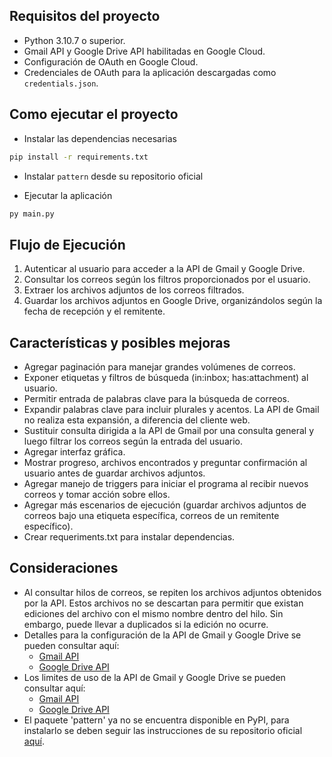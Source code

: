 ## Requisitos del proyecto
- Python 3.10.7 o superior.
- Gmail API y Google Drive API habilitadas en Google Cloud.
- Configuración de OAuth en Google Cloud.
- Credenciales de OAuth para la aplicación descargadas como `credentials.json`.

## Como ejecutar el proyecto
- Instalar las dependencias necesarias
```bash
pip install -r requirements.txt
```
- Instalar `pattern` desde su repositorio oficial

- Ejecutar la aplicación
```bash
py main.py
```

## Flujo de Ejecución
1. Autenticar al usuario para acceder a la API de Gmail y Google Drive.
2. Consultar los correos según los filtros proporcionados por el usuario.
3. Extraer los archivos adjuntos de los correos filtrados.
4. Guardar los archivos adjuntos en Google Drive, organizándolos según la fecha de recepción y el remitente.

## Características y posibles mejoras
- Agregar paginación para manejar grandes volúmenes de correos.
- Exponer etiquetas y filtros de búsqueda (in:inbox; has:attachment) al usuario.
- Permitir entrada de palabras clave para la búsqueda de correos.
- Expandir palabras clave para incluir plurales y acentos. La API de Gmail no realiza esta expansión, a diferencia del cliente web.
- Sustituir consulta dirigida a la API de Gmail por una consulta general y luego filtrar los correos según la entrada del usuario.
- Agregar interfaz gráfica.
- Mostrar progreso, archivos encontrados y preguntar confirmación al usuario antes de guardar archivos adjuntos.
- Agregar manejo de triggers para iniciar el programa al recibir nuevos correos y tomar acción sobre ellos.
- Agregar más escenarios de ejecución (guardar archivos adjuntos de correos bajo una etiqueta específica, correos de un remitente específico).
- Crear requeriments.txt para instalar dependencias.

## Consideraciones
- Al consultar hilos de correos, se repiten los archivos adjuntos obtenidos por la API. Estos archivos no se descartan para permitir que existan ediciones del archivo con el mismo nombre dentro del hilo. Sin embargo, puede llevar a duplicados si la edición no ocurre.
- Detalles para la configuración de la API de Gmail y Google Drive se pueden consultar aquí:
  - [Gmail API](https://developers.google.com/workspace/gmail/api/quickstart/python)
  - [Google Drive API](https://developers.google.com/workspace/drive/api/quickstart/python)
- Los limites de uso de la API de Gmail y Google Drive se pueden consultar aquí:
  - [Gmail API](https://developers.google.com/workspace/gmail/api/reference/quota.)
  - [Google Drive API](https://developers.google.com/workspace/gmail/api/reference/quota)
- El paquete 'pattern' ya no se encuentra disponible en PyPI, para instalarlo se deben seguir las instrucciones de su repositorio oficial [aquí](https://github.com/clips/pattern?tab=readme-ov-file#installation).